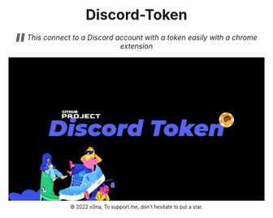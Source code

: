 <div align="center">
  <h1>Discord-Token</h1>
  <i>👨‍💻 This connect to a Discord account with a token easily with a chrome extension</i>
  
  <a href="https://x0naa.github.io/Profile-Card/"><img src="image.png"></a>
  <sub><sup>© 2022 x0na, To support me, don't hesitate to put a star</a>.</sup></sub>
</div>
